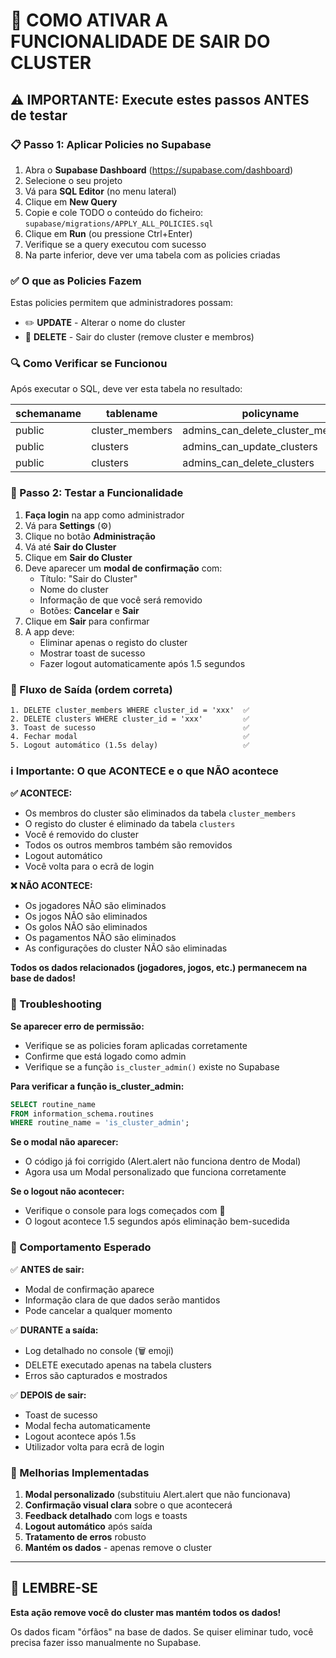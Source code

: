# 🚀 COMO ATIVAR A FUNCIONALIDADE DE SAIR DO CLUSTER

## ⚠️ IMPORTANTE: Execute estes passos ANTES de testar

### 📋 Passo 1: Aplicar Policies no Supabase

1. Abra o **Supabase Dashboard** (https://supabase.com/dashboard)
2. Selecione o seu projeto
3. Vá para **SQL Editor** (no menu lateral)
4. Clique em **New Query**
5. Copie e cole TODO o conteúdo do ficheiro: `supabase/migrations/APPLY_ALL_POLICIES.sql`
6. Clique em **Run** (ou pressione Ctrl+Enter)
7. Verifique se a query executou com sucesso
8. Na parte inferior, deve ver uma tabela com as policies criadas

### ✅ O que as Policies Fazem

Estas policies permitem que administradores possam:
- ✏️ **UPDATE** - Alterar o nome do cluster
- 🚪 **DELETE** - Sair do cluster (remove cluster e membros)

### 🔍 Como Verificar se Funcionou

Após executar o SQL, deve ver esta tabela no resultado:

| schemaname | tablename       | policyname                        | cmd    |
|------------|-----------------|----------------------------------|--------|
| public     | cluster_members | admins_can_delete_cluster_members | DELETE |
| public     | clusters        | admins_can_update_clusters       | UPDATE |
| public     | clusters        | admins_can_delete_clusters       | DELETE |

### 🎯 Passo 2: Testar a Funcionalidade

1. **Faça login** na app como administrador
2. Vá para **Settings** (⚙️)
3. Clique no botão **Administração**
4. Vá até **Sair do Cluster**
5. Clique em **Sair do Cluster**
6. Deve aparecer um **modal de confirmação** com:
   - Título: "Sair do Cluster"
   - Nome do cluster
   - Informação de que você será removido
   - Botões: **Cancelar** e **Sair**
7. Clique em **Sair** para confirmar
8. A app deve:
   - Eliminar apenas o registo do cluster
   - Mostrar toast de sucesso
   - Fazer logout automaticamente após 1.5 segundos

### 🔧 Fluxo de Saída (ordem correta)

```
1. DELETE cluster_members WHERE cluster_id = 'xxx'  ✅
2. DELETE clusters WHERE cluster_id = 'xxx'         ✅
3. Toast de sucesso                                 ✅
4. Fechar modal                                     ✅
5. Logout automático (1.5s delay)                   ✅
```

### ℹ️ Importante: O que ACONTECE e o que NÃO acontece

**✅ ACONTECE:**
- Os membros do cluster são eliminados da tabela `cluster_members`
- O registo do cluster é eliminado da tabela `clusters`
- Você é removido do cluster
- Todos os outros membros também são removidos
- Logout automático
- Você volta para o ecrã de login

**❌ NÃO ACONTECE:**
- Os jogadores NÃO são eliminados
- Os jogos NÃO são eliminados
- Os golos NÃO são eliminados
- Os pagamentos NÃO são eliminados
- As configurações do cluster NÃO são eliminadas

**Todos os dados relacionados (jogadores, jogos, etc.) permanecem na base de dados!**

### 🐛 Troubleshooting

**Se aparecer erro de permissão:**
- Verifique se as policies foram aplicadas corretamente
- Confirme que está logado como admin
- Verifique se a função `is_cluster_admin()` existe no Supabase

**Para verificar a função is_cluster_admin:**
```sql
SELECT routine_name 
FROM information_schema.routines 
WHERE routine_name = 'is_cluster_admin';
```

**Se o modal não aparecer:**
- O código já foi corrigido (Alert.alert não funciona dentro de Modal)
- Agora usa um Modal personalizado que funciona corretamente

**Se o logout não acontecer:**
- Verifique o console para logs começados com 🚪
- O logout acontece 1.5 segundos após eliminação bem-sucedida

### 📱 Comportamento Esperado

✅ **ANTES de sair:**
- Modal de confirmação aparece
- Informação clara de que dados serão mantidos
- Pode cancelar a qualquer momento

✅ **DURANTE a saída:**
- Log detalhado no console (🗑️ emoji)
- DELETE executado apenas na tabela clusters
- Erros são capturados e mostrados

✅ **DEPOIS de sair:**
- Toast de sucesso
- Modal fecha automaticamente
- Logout acontece após 1.5s
- Utilizador volta para ecrã de login

### 🎨 Melhorias Implementadas

1. **Modal personalizado** (substituiu Alert.alert que não funcionava)
2. **Confirmação visual clara** sobre o que acontecerá
3. **Feedback detalhado** com logs e toasts
4. **Logout automático** após saída
5. **Tratamento de erros** robusto
6. **Mantém os dados** - apenas remove o cluster

---

## 🚨 LEMBRE-SE

**Esta ação remove você do cluster mas mantém todos os dados!**

Os dados ficam "órfãos" na base de dados. Se quiser eliminar tudo, você precisa fazer isso manualmente no Supabase.
